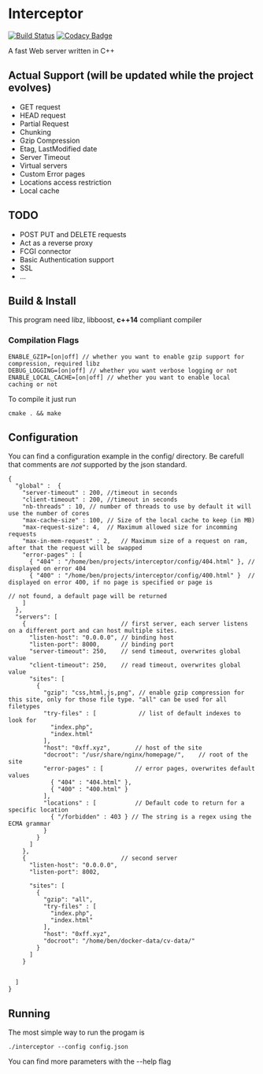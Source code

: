 # Interceptor
[![Build Status](https://travis-ci.org/bend/interceptor.svg?branch=master)](https://travis-ci.org/bend/interceptor)
[![Codacy Badge](https://api.codacy.com/project/badge/Grade/f3dec0d2ff6345fa8b11b1d44d3170c9)](https://www.codacy.com/app/bend/Interceptor?utm_source=github.com&amp;utm_medium=referral&amp;utm_content=bend/interceptor&amp;utm_campaign=Badge_Grade)

A fast Web server written in C++ 

## Actual Support (will be updated while the project evolves)

- GET request
- HEAD request
- Partial Request
- Chunking
- Gzip Compression
- Etag, LastModified date
- Server Timeout
- Virtual servers
- Custom Error pages
- Locations access restriction
- Local cache 

## TODO

- POST PUT and DELETE requests
- Act as a reverse proxy
- FCGI connector
- Basic Authentication support
- SSL
- ...

## Build & Install

This program need libz, libboost, **c++14** compliant compiler

### Compilation Flags 
  
  ```
  ENABLE_GZIP=[on|off] // whether you want to enable gzip support for compression, required libz
  DEBUG_LOGGING=[on|off] // whether you want verbose logging or not
  ENABLE_LOCAL_CACHE=[on|off] // whether you want to enable local caching or not
```
To compile it just run 

```
cmake . && make
```

## Configuration 

You can find a configuration example in the config/ directory. Be carefull that comments are *not* supported by the json standard.

```
{
  "global" :  {
	"server-timeout" : 200, //timeout in seconds
	"client-timeout" : 200, //timeout in seconds
	"nb-threads" : 10, // number of threads to use by default it will use the number of cores
	"max-cache-size" : 100, // Size of the local cache to keep (in MB)
	"max-request-size": 4,  // Maximum allowed size for incomming requests
	"max-in-mem-request" : 2,	// Maximum size of a request on ram, after that the request will be swapped
	"error-pages" : [
	  { "404" : "/home/ben/projects/interceptor/config/404.html" }, // displayed on error 404
	  { "400" : "/home/ben/projects/interceptor/config/400.html" }  // displayed on error 400, if no page is specified or page is
                                                                        // not found, a default page will be returned
	]
  },
  "servers": [          
	{                           // first server, each server listens on a different port and can host multiple sites.
	  "listen-host": "0.0.0.0", // binding host
	  "listen-port": 8000,      // binding port
	  "server-timeout": 250,    // send timeout, overwrites global value
	  "client-timeout": 250,    // read timeout, overwrites global value
	  "sites": [
		{
		  "gzip": "css,html,js,png", // enable gzip compression for this site, only for those file type. "all" can be used for all filetypes
		  "try-files" : [            // list of default indexes to look for
			"index.php",
			"index.html"
		  ],
		  "host": "0xff.xyz",       // host of the site
		  "docroot": "/usr/share/nginx/homepage/",    // root of the site
		  "error-pages" : [         // error pages, overwrites default values
			{ "404" : "404.html" },
			{ "400" : "400.html" }
		  ],
		  "locations" : [			// Default code to return for a specific location
			{ "/forbidden" : 403 } // The string is a regex using the ECMA grammar
		  }
		}
	  ]
	},
	{                           // second server
	  "listen-host": "0.0.0.0",
	  "listen-port": 8002,

	  "sites": [
		{
		  "gzip": "all",
		  "try-files" : [
			"index.php",
			"index.html"
		  ],
		  "host": "0xff.xyz",
		  "docroot": "/home/ben/docker-data/cv-data/"
		}
	  ]
	}


  ]
}
````
## Running

The most simple way to run the progam is

````
./interceptor --config config.json
````

You can find more parameters with the --help flag
